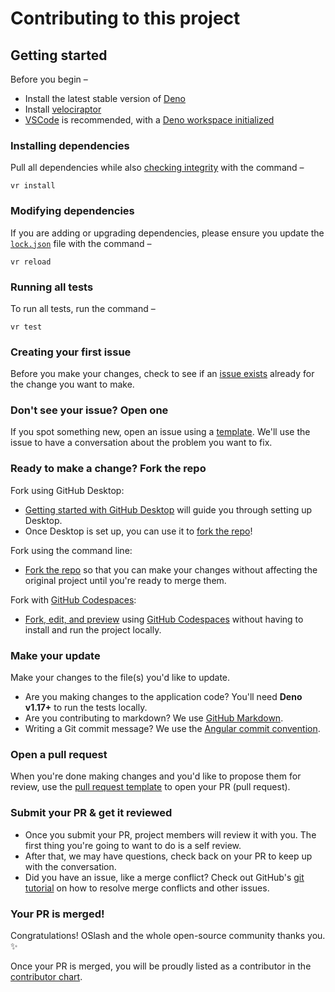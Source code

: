 # Contributing to this project <!-- omit in toc -->

## Getting started <!-- omit in toc -->

Before you begin –

- Install the latest stable version of [Deno](https://deno.land/#installation)
- Install [velociraptor](https://velociraptor.run/docs/installation/)
- [VSCode](https://code.visualstudio.com/) is recommended, with a
  [Deno workspace initialized](https://deno.land/manual@master/vscode_deno#deno-enabling-a-workspace)

### Installing dependencies

Pull all dependencies while also
[checking integrity](https://deno.land/manual/linking_to_external_code/integrity_checking)
with the command –

```
vr install
```

### Modifying dependencies

If you are adding or upgrading dependencies, please ensure you update the
[`lock.json`](https://deno.land/manual/linking_to_external_code/integrity_checking)
file with the command –

```
vr reload
```

### Running all tests

To run all tests, run the command –

```
vr test
```

### Creating your first issue

Before you make your changes, check to see if an
[issue exists](https://github.com/getoslash/chrome-webstore-api/issues/) already
for the change you want to make.

### Don't see your issue? Open one

If you spot something new, open an issue using a
[template](https://github.com/getoslash/chrome-webstore-api/issues/new/choose).
We'll use the issue to have a conversation about the problem you want to fix.

### Ready to make a change? Fork the repo

Fork using GitHub Desktop:

- [Getting started with GitHub Desktop](https://docs.github.com/en/desktop/installing-and-configuring-github-desktop/getting-started-with-github-desktop)
  will guide you through setting up Desktop.
- Once Desktop is set up, you can use it to
  [fork the repo](https://docs.github.com/en/desktop/contributing-and-collaborating-using-github-desktop/cloning-and-forking-repositories-from-github-desktop)!

Fork using the command line:

- [Fork the repo](https://docs.github.com/en/github/getting-started-with-github/fork-a-repo#fork-an-example-repository)
  so that you can make your changes without affecting the original project until
  you're ready to merge them.

Fork with [GitHub Codespaces](https://github.com/features/codespaces):

- [Fork, edit, and preview](https://docs.github.com/en/free-pro-team@latest/github/developing-online-with-codespaces/creating-a-codespace)
  using [GitHub Codespaces](https://github.com/features/codespaces) without
  having to install and run the project locally.

### Make your update

Make your changes to the file(s) you'd like to update.

- Are you making changes to the application code? You'll need **Deno v1.17+** to
  run the tests locally.
- Are you contributing to markdown? We use
  [GitHub Markdown](contributing/content-markup-reference.md).
- Writing a Git commit message? We use the [Angular commit convention](https://github.com/conventional-changelog/conventional-changelog/tree/master/packages/conventional-changelog-angular#readme).

### Open a pull request

When you're done making changes and you'd like to propose them for review, use
the [pull request template](#pull-request-template) to open your PR (pull
request).

### Submit your PR & get it reviewed

- Once you submit your PR, project members will review it with you. The first
  thing you're going to want to do is a self review.
- After that, we may have questions, check back on your PR to keep up with the
  conversation.
- Did you have an issue, like a merge conflict? Check out GitHub's
  [git tutorial](https://lab.github.com/githubtraining/managing-merge-conflicts)
  on how to resolve merge conflicts and other issues.

### Your PR is merged!

Congratulations! OSlash and the whole open-source community thanks you.
:sparkles:

Once your PR is merged, you will be proudly listed as a contributor in the
[contributor chart](https://github.com/getoslash/chrome-webstore-api/graphs/contributors).
